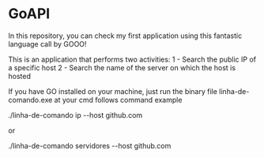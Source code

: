 # GoAPI
In this repository, you can check my first application using this fantastic language call by GOOO! 

This is an application that performs two activities:
1 - Search the public IP of a specific host
2 - Search the name of the server on which the host is hosted

If you have GO installed on your machine, just run the binary file linha-de-comando.exe at your cmd
follows command example

./linha-de-comando ip --host github.com     

or 

./linha-de-comando servidores --host github.com
